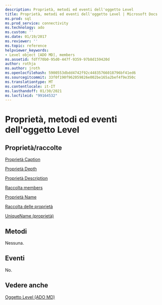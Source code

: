 ```yaml
---
description: Proprietà, metodi ed eventi dell'oggetto Level
title: Proprietà, metodi ed eventi dell'oggetto Level | Microsoft Docs
ms.prod: sql
ms.prod_service: connectivity
ms.technology: ado
ms.custom: ''
ms.date: 01/19/2017
ms.reviewer: ''
ms.topic: reference
helpviewer_keywords:
- Level object [ADO MD], members
ms.assetid: fdff70b0-95d0-447f-9359-97b8d159420d
author: rothja
ms.author: jroth
ms.openlocfilehash: 5900553dbdd4742f92c44835766018796bf41ed6
ms.sourcegitcommit: 33f0f190f962059826e002be165a2bef4f9e350c
ms.translationtype: MT
ms.contentlocale: it-IT
ms.lasthandoff: 01/30/2021
ms.locfileid: "99164532"
---
```

# <a name="level-object-properties-methods-and-events"></a>Proprietà, metodi ed eventi dell'oggetto Level
## <a name="propertiescollections"></a>Proprietà/raccolte  
 [Proprietà Caption](./caption-property-ado-md.md)  
  
 [Proprietà Depth](./depth-property-ado-md.md)  
  
 [Proprietà Description](./description-property-ado-md.md)  
  
 [Raccolta members](./members-collection-ado-md.md)  
  
 [Proprietà Name](./name-property-ado-md.md)  
  
 [Raccolta delle proprietà](../ado-api/properties-collection-ado.md)  
  
 [UniqueName (proprietà)](./uniquename-property-ado-md.md)  
  
## <a name="methods"></a>Metodi  
 Nessuna.  
  
## <a name="events"></a>Eventi  
 No.  
  
## <a name="see-also"></a>Vedere anche  
 [Oggetto Level (ADO MD)](./level-object-ado-md.md)